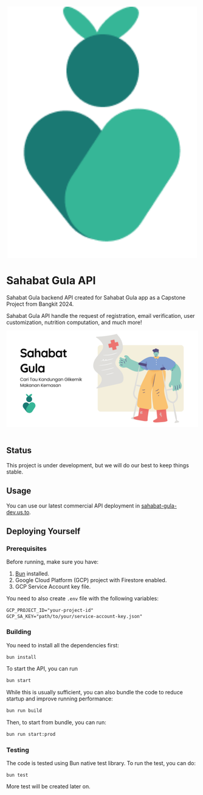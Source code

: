 <p align="center">
	<img width="500" alt="Sahabat Gula logo" src="assets/sahabat-gula.png">
</p>

# Sahabat Gula API

Sahabat Gula backend API created for Sahabat Gula app as a Capstone Project from Bangkit 2024.

Sahabat Gula API handle the request of registration, email verification, user customization, nutrition computation, and much more!

![bruno](assets/thumbnail-1.png) <br /><br />

## Status

This project is under development, but we will do our best to keep things stable.

## Usage

You can use our latest commercial API deployment in
[sahabat-gula-dev.us.to](https://sahabat-gula-dev.us.to).

## Deploying Yourself

### Prerequisites

Before running, make sure you have:

1. [Bun](https://bun.sh) installed.
2. Google Cloud Platform (GCP) project with Firestore enabled.
3. GCP Service Account key file.

You need to also create `.env` file with the following variables:

```env
GCP_PROJECT_ID="your-project-id"
GCP_SA_KEY="path/to/your/service-account-key.json"
```

### Building

You need to install all the dependencies first:

```bash
bun install
```

To start the API, you can run

```bash
bun start
```

While this is usually sufficient, you can also bundle the code to reduce startup and improve running performance:

```bash
bun run build
```

Then, to start from bundle, you can run:

```bash
bun run start:prod
```

### Testing

The code is tested using Bun native test library. To run the test, you can do:

```
bun test
```

More test will be created later on.
